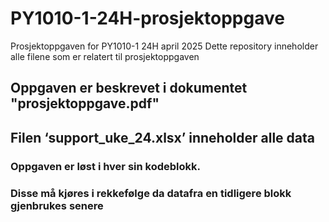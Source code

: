 # PY1010-1-24H-prosjektoppgave
Prosjektoppgaven for PY1010-1 24H april 2025
Dette repository inneholder alle filene som er relatert til prosjektoppgaven

## Oppgaven er beskrevet i dokumentet "prosjektoppgave.pdf"

## Filen ‘support_uke_24.xlsx’ inneholder alle data

### Oppgaven er løst i hver sin kodeblokk.

### Disse må kjøres i rekkefølge da datafra en tidligere blokk gjenbrukes senere
